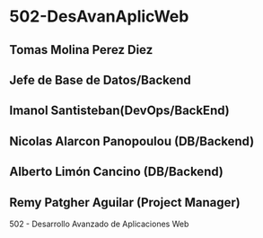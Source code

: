 # 502-DesAvanAplicWeb

## Tomas Molina Perez Diez
## Jefe de Base de Datos/Backend
## Imanol Santisteban(DevOps/BackEnd)
## Nicolas Alarcon Panopoulou (DB/Backend)
## Alberto Limón Cancino (DB/Backend)
## Remy Patgher Aguilar (Project Manager)


502 - Desarrollo Avanzado de Aplicaciones Web
